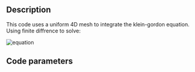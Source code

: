 ## Description
This code uses a uniform 4D mesh to integrate the klein-gordon equation. Using finite diffrence to solve: <br>

![equation](https://latex.codecogs.com/gif.image?%5Csmall%20%5Cdpi%7B120%7D%5Cbg%7Bwhite%7D%5CBox%5Cpsi-m%5E2%5Cpsi%5E2=4%5Cpi%5Crho%20)

## Code parameters


